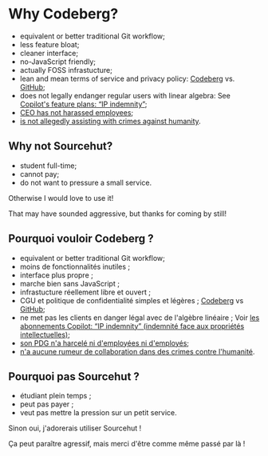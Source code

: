 # Why Codeberg?

- equivalent or better traditional Git workflow;
- less feature bloat;
- cleaner interface;
- no-JavaScript friendly;
- actually FOSS infrastucture;
- lean and mean terms of service and privacy policy:
    [Codeberg][tosdr-codeberg] vs. [GitHub][tosdr-github];
- does not legally endanger regular users with linear algebra:
    See [Copilot's feature plans: “IP indemnity”][copilot-features];
- [CEO has not harassed employees][harass];
- [is not allegedly assisting with crimes against humanity][crime].

## Why not Sourcehut?

- student full-time;
- cannot pay;
- do not want to pressure a small service.

Otherwise I would love to use it!

That may have sounded aggressive, but thanks for coming by still!

## Pourquoi vouloir Codeberg ?

- equivalent or better traditional Git workflow;
- moins de fonctionnalités inutiles ;
- interface plus propre ;
- marche bien sans JavaScript ;
- infrastucture réellement libre et ouvert ;
- CGU et politique de confidentialité simples et légères ;
    [Codeberg][tosdr-codeberg] vs [GitHub][tosdr-github];
- ne met pas les clients en danger légal avec de l'algèbre linéaire ;
    Voir [les abonnements Copilot: “IP indemnity”
    (indemnité face aux propriétés intellectuelles)][copilot-features];
- [son PDG n'a harcelé ni d'employées ni d'employés][harass];
- [n'a aucune rumeur de collaboration dans des crimes contre l'humanité][crime].

## Pourquoi pas Sourcehut ?

- étudiant plein temps ;
- peut pas payer ;
- veut pas mettre la pression sur un petit service.

Sinon oui, j'adorerais utiliser Sourcehut !

Ça peut paraître agressif, mais merci d'être comme même passé par là !

[copilot-features]: https://github.com/features/copilot
[crime]: https://en.wikipedia.org/wiki/GitHub#ICE_contract
[harass]: https://en.wikipedia.org/wiki/GitHub#Harassment_allegations
[tosdr-codeberg]: https://tosdr.org/en/service/3370
[tosdr-github]: https://tosdr.org/en/service/297
